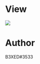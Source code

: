 
# View
<img src="https://cdn.discordapp.com/attachments/670620706991767562/685813764804837398/unknown.png">


# Author
 B3XED#3533
